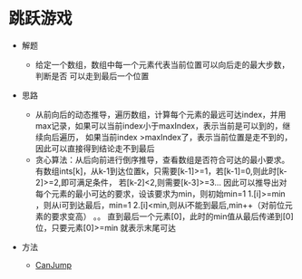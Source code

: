 # 跳跃游戏
- 解题
    - 给定一个数组，数组中每一个元素代表当前位置可以向后走的最大步数，判断是否
    可以走到最后一个位置
- 思路
    - 从前向后的动态推导，遍历数组，计算每个元素的最远可达index，并用max记录，如果可以当前index小于maxIndex，表示当前是可以到的，继续向后遍历，
    如果当前index >maxIndex了，表示当前位置是走不到的，因此可以直接得到结论走不到最后
    - 贪心算法：从后向前进行倒序推导，查看数组是否符合可达的最小要求。
    有数组ints[k]，从k-1到达位置k，只需要[k-1]>=1，若[k-1]=0,则此时[k-2]>=2,即可满足条件，
    若[k-2]<2,则需要[k-3]>=3...
    因此可以推导出对每个元素的最小可达的要求，设该要求为min，则初始min=1
        1.[i]>=min ，则从i可到达最后，min=1
        2.[i]<min,则从i不能到最后,min++（对前位元素的要求变高）
        。。
        直到最后一个元素[0]，此时的min值从最后传递到[0]位，只要元素[0]>=min
        就表示末尾可达
        
- 方法
    - [CanJump](Top100/src/com/lwf/TOP100/normal/CanJump.java)
 